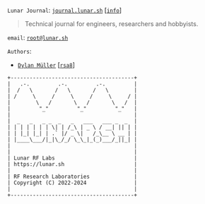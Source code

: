 `Lunar Journal`: [`journal.lunar.sh`](https://journal.lunar.sh/) [[`info`](https://journal.lunar.sh/info.html)]

> Technical journal for engineers, researchers and hobbyists.

`email`: [`root@lunar.sh`](mailto:root@lunar.sh)

`Authors`: 
- [`Dylan Müller`](https://www.linkedin.com/in/dylanmuller) [[`rsa8`](https://github.com/lunarjournal/rsa8)]

```
+---------------------------------------+
|   .-.         .-.         .-.         |
|  /   \       /   \       /   \        |
| /     \     /     \     /     \     / |
|        \   /       \   /       \   /  |
|         "_"         "_"         "_"   |
|                                       |
|  _   _   _ _  _   _   ___   ___ _  _  |
| | | | | | | \| | /_\ | _ \ / __| || | |
| | |_| |_| | .` |/ _ \|   /_\__ \ __ | |
| |____\___/|_|\_/_/ \_\_|_(_)___/_||_| |
|                                       |
|                                       |
| Lunar RF Labs                         |
| https://lunar.sh                      |
|                                       |
| RF Research Laboratories              |
| Copyright (C) 2022-2024               |
|                                       |
+---------------------------------------+
```
